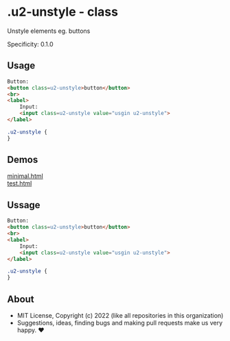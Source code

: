 # .u2-unstyle - class
Unstyle elements eg. buttons

Specificity: 0.1.0

## Usage

```html
Button:
<button class=u2-unstyle>button</button>
<br>
<label>
    Input:
    <input class=u2-unstyle value="usgin u2-unstyle">
</label>
```

```css
.u2-unstyle {
}
```

## Demos

[minimal.html](http://gcdn.li/u2ui/u2@main/css/unstyle/tests/minimal.html)  
[test.html](http://gcdn.li/u2ui/u2@main/css/unstyle/tests/test.html)  

## Ussage

```html
Button:
<button class=u2-unstyle>button</button>
<br>
<label>
    Input:
    <input class=u2-unstyle value="usgin u2-unstyle">
</label>
```

```css
.u2-unstyle {
}
```

## About

- MIT License, Copyright (c) 2022 <u2> (like all repositories in this organization) <br>
- Suggestions, ideas, finding bugs and making pull requests make us very happy. ♥

